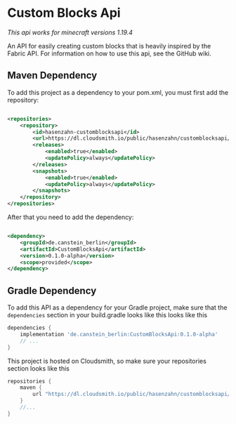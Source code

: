 # Custom Blocks Api

*This api works for minecraft versions 1.19.4*

An API for easily creating custom blocks that is heavily inspired by the Fabric API.
For information on how to use this api, see the GitHub wiki.

## Maven Dependency

To add this project as a dependency to your pom.xml, you must first add the repository:

```xml

<repositories>
    <repository>
        <id>hasenzahn-customblocksapi</id>
        <url>https://dl.cloudsmith.io/public/hasenzahn/customblocksapi/maven/</url>
        <releases>
            <enabled>true</enabled>
            <updatePolicy>always</updatePolicy>
        </releases>
        <snapshots>
            <enabled>true</enabled>
            <updatePolicy>always</updatePolicy>
        </snapshots>
    </repository>
</repositories>
```

After that you need to add the dependency:

```xml

<dependency>
    <groupId>de.canstein_berlin</groupId>
    <artifactId>CustomBlocksApi</artifactId>
    <version>0.1.0-alpha</version>
    <scope>provided</scope>
</dependency>
```

## Gradle Dependency

To add this API as a dependency for your Gradle project, make sure that the `dependencies` section in your build.gradle
looks like this
looks like this

```groovy
dependencies {
    implementation 'de.canstein_berlin:CustomBlocksApi:0.1.0-alpha'
    // ...
}
```

This project is hosted on Cloudsmith, so make sure your repositories section looks like this

```groovy
repositories {
    maven {
        url "https://dl.cloudsmith.io/public/hasenzahn/customblocksapi/maven/"
    }
    //...
}
```